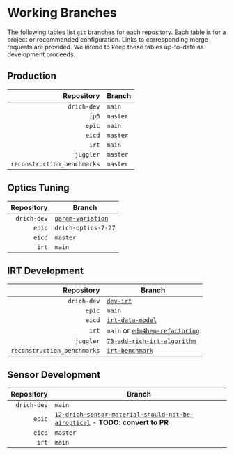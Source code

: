 # Working Branches

The following tables list `git` branches for each repository. Each table is for a 
project or recommended configuration. Links to corresponding merge requests are provided.
We intend to keep these tables up-to-date as development proceeds.

## Production
| Repository                  | Branch   |
| --:                         | ---      |
| `drich-dev`                 | `main`   |
| `ip6`                       | `master` |
| `epic`                      | `main`   |
| `eicd`                      | `master` |
| `irt`                       | `main`   |
| `juggler`                   | `master` |
| `reconstruction_benchmarks` | `master` |

## Optics Tuning
| Repository  | Branch                                                           |
| --:         | ---                                                              |
| `drich-dev` | [`param-variation`](https://github.com/c-dilks/drich-dev/pull/5) |
| `epic`      | `drich-optics-7-27`                                              |
| `eicd`      | `master`                                                         |
| `irt`       | `main`                                                           |

## IRT Development
| Repository                  | Branch                                                                                                      |
| --:                         | ---                                                                                                         |
| `drich-dev`                 | [`dev-irt`](https://github.com/c-dilks/drich-dev/pull/2)                                                    |
| `epic`                      | `main`                                                                                                      |
| `eicd`                      | [`irt-data-model`](https://eicweb.phy.anl.gov/EIC/eicd/-/merge_requests/70)                                 |
| `irt`                       | `main` or [`edm4hep-refactoring`](https://eicweb.phy.anl.gov/EIC/irt/-/merge_requests/10)                   |
| `juggler`                   | [`73-add-rich-irt-algorithm`](https://eicweb.phy.anl.gov/EIC/juggler/-/merge_requests/377)                  |
| `reconstruction_benchmarks` | [`irt-benchmark`](https://eicweb.phy.anl.gov/EIC/benchmarks/reconstruction_benchmarks/-/merge_requests/222) |

## Sensor Development
| Repository  | Branch                                                                                                                                             |
| --:         | ---                                                                                                                                                |
| `drich-dev` | `main`                                                                                                                                             |
| `epic`      | [`12-drich-sensor-material-should-not-be-airoptical`](https://eicweb.phy.anl.gov/EIC/detectors/ecce/-/merge_requests/28) - **TODO: convert to PR** |
| `eicd`      | `master`                                                                                                                                           |
| `irt`       | `main`                                                                                                                                             |
